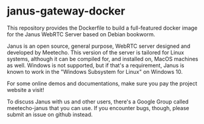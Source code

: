 # janus-gateway-docker

This repository provides the Dockerfile to build a full-featured docker image for the Janus WebRTC Server based on Debian bookworm.

Janus is an open source, general purpose, WebRTC server designed and developed by Meetecho. This version of the server is tailored for Linux systems, although it can be compiled for, and installed on, MacOS machines as well. Windows is not supported, but if that's a requirement, Janus is known to work in the "Windows Subsystem for Linux" on Windows 10.

For some online demos and documentations, make sure you pay the project website a visit!

To discuss Janus with us and other users, there's a Google Group called meetecho-janus that you can use. If you encounter bugs, though, please submit an issue on github instead.
